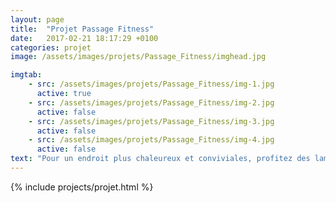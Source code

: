 ```yaml
---
layout: page
title:  "Projet Passage Fitness"
date:   2017-02-21 18:17:29 +0100
categories: projet
image: /assets/images/projets/Passage_Fitness/imghead.jpg

imgtab:
    - src: /assets/images/projets/Passage_Fitness/img-1.jpg
      active: true
    - src: /assets/images/projets/Passage_Fitness/img-2.jpg
      active: false
    - src: /assets/images/projets/Passage_Fitness/img-3.jpg
      active: false
    - src: /assets/images/projets/Passage_Fitness/img-4.jpg
      active: false
text: "Pour un endroit plus chaleureux et conviviales, profitez des lames orientables de l’incontournable pergola bioclimatique, une solution que Passage Fitness a opté pour séduire ses clients et ce afin de créer une ambiance complètement décontractée"
---
```

{% include projects/projet.html %}
